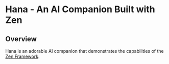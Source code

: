 # Hana - An AI Companion Built with Zen

## Overview
Hana is an adorable AI companion that demonstrates the capabilities of the [Zen Framework](https://github.com/soralabs/zen).
